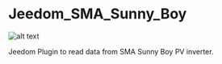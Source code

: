 # Jeedom_SMA_Sunny_Boy

![alt text](https://github.com/Sattaz/Jeedom_SMA_Sunny_Boy/tree/master/SMA_SunnyBoy/plugin_info/SMA_SunnyBoy_icon.png)

Jeedom Plugin to read data from SMA Sunny Boy PV inverter.
